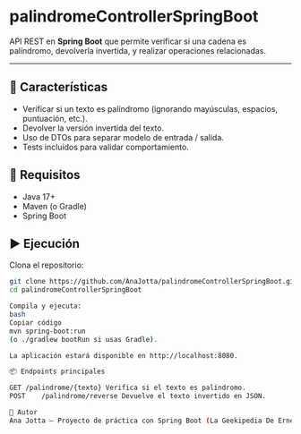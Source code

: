 # palindromeControllerSpringBoot


API REST en **Spring Boot** que permite verificar si una cadena es palíndromo, devolverla invertida, y realizar operaciones relacionadas.

---

## 🧩 Características

- Verificar si un texto es palíndromo (ignorando mayúsculas, espacios, puntuación, etc.).  
- Devolver la versión invertida del texto.  
- Uso de DTOs para separar modelo de entrada / salida.  
- Tests incluidos para validar comportamiento.

## 🚀 Requisitos

- Java 17+  
- Maven (o Gradle)  
- Spring Boot  

## ▶️ Ejecución

Clona el repositorio:
   ```bash
   git clone https://github.com/AnaJotta/palindromeControllerSpringBoot.git
   cd palindromeControllerSpringBoot

Compila y ejecuta:
bash
Copiar código
mvn spring-boot:run
(o ./gradlew bootRun si usas Gradle).

La aplicación estará disponible en http://localhost:8080.

📦 Endpoints principales

GET	/palindrome/{texto}	Verifica si el texto es palíndromo.
POST	/palindrome/reverse	Devuelve el texto invertido en JSON.

🤝 Autor
Ana Jotta — Proyecto de práctica con Spring Boot (La Geekipedia De Ernesto)



